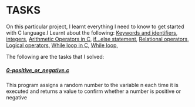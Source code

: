 # TASKS


On this particular project, I learnt everything I need to know to get started with C language.I Learnt about the following:
[Keywords and identifiers](https://intranet.alxswe.com/rltoken/58ThnAAxwJv5s_ceKMMPhw),
[integers](https://intranet.alxswe.com/rltoken/2sXkmDiD7BF7pNIOxMQWFA),
[Arithmetic Operators in C](https://intranet.alxswe.com/rltoken/S-b9MN2iELhSEwCI093Vzw),
[if...else statement](https://intranet.alxswe.com/rltoken/CU6mSX1qdZKOhDEgmToUGA),
[Relational operators](https://intranet.alxswe.com/rltoken/O1N-qacaTC-BHXm3Dp3eUA),
[Logical operators](https://intranet.alxswe.com/rltoken/TaX_y6ll4cRfxCrxG8ZuNQ),
[While loop in C](https://intranet.alxswe.com/rltoken/mwx2_bj3gIFEgCqdwdTp4w),
[While loop](https://intranet.alxswe.com/rltoken/MW4Ob-6JLWt7Zn6vZ0EsBw),

The following are the tasks that I solved:
##### [0-positive_or_negative.c](0x01-variables_if_else_while/0-positive_or_negative.c)
This program assigns a random number to the variable n each time it is executed and returns a value to confirm whether a number is positive or negative
